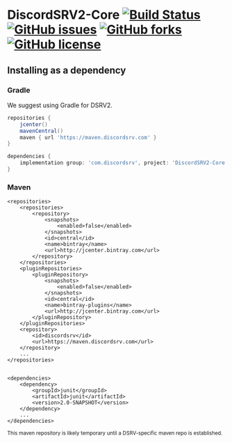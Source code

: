 # DiscordSRV2-Core [![Build Status](https://travis-ci.org/DiscordSRV/DiscordSRV2-Core.svg?branch=master)](https://travis-ci.org/DiscordSRV/DiscordSRV2-Core) [![GitHub issues](https://img.shields.io/github/issues/DiscordSRV/DiscordSRV2-Core.svg)](https://github.com/DiscordSRV/DiscordSRV2-Core/issues) [![GitHub forks](https://img.shields.io/github/forks/DiscordSRV/DiscordSRV2-Core.svg)](https://github.com/DiscordSRV/DiscordSRV2-Core/network) [![GitHub license](https://img.shields.io/github/license/DiscordSRV/DiscordSRV2-Core.svg)](https://github.com/DiscordSRV/DiscordSRV2-Core/blob/master/LICENSE)


## Installing as a dependency

### Gradle

We suggest using Gradle for DSRV2.

```groovy
repositories {
    jcenter()
    mavenCentral()
    maven { url 'https://maven.discordsrv.com' }
}

dependencies {
    implementation group: 'com.discordsrv', project: 'DiscordSRV2-Core', version: '2.0-SNAPSHOT'
}
```

### Maven

```mxml
<repositories>
    <repositories>
        <repository>
            <snapshots>
                <enabled>false</enabled>
            </snapshots>
            <id>central</id>
            <name>bintray</name>
            <url>http://jcenter.bintray.com</url>
        </repository>
    </repositories>
    <pluginRepositories>
        <pluginRepository>
            <snapshots>
                <enabled>false</enabled>
            </snapshots>
            <id>central</id>
            <name>bintray-plugins</name>
            <url>http://jcenter.bintray.com</url>
        </pluginRepository>
    </pluginRepositories>
    <repository>
        <id>discordsrv</id>
        <url>https://maven.discordsrv.com</url>
    </repository>
    ...
</repositories>


<dependencies>
    <dependency>
        <groupId>junit</groupId>
        <artifactId>junit</artifactId>
        <version>2.0-SNAPSHOT</version>
    </dependency>
    ...
</dependencies>

```

<sub>This maven repository is likely temporary until a DSRV-specific maven repo is established.</sub>
